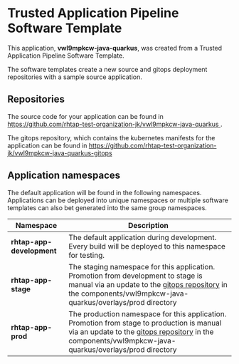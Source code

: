 # Trusted Application Pipeline Software Template

This application, **vwl9mpkcw-java-quarkus**, was created from a Trusted Application Pipeline Software Template.

The software templates create a new source and gitops deployment repositories with a sample source application. 

## Repositories

The source code for your application can be found in [https://github.com/rhtap-test-organization-jk/vwl9mpkcw-java-quarkus ](https://github.com/rhtap-test-organization-jk/vwl9mpkcw-java-quarkus ).
 
The gitops repository, which contains the kubernetes manifests for the application can be found in 
[https://github.com/rhtap-test-organization-jk/vwl9mpkcw-java-quarkus-gitops ](https://github.com/rhtap-test-organization-jk/vwl9mpkcw-java-quarkus-gitops ) 

## Application namespaces 

The default application will be found in the following namespaces. Applications can be deployed into unique namespaces or multiple software templates can also bet generated into the same group namespaces.  

|  Namespace   |  Description   |  
| -------- | -------- |   
| **rhtap-app-development** | The default application during development. Every build will be deployed to this namespace for testing. | 
| **rhtap-app-stage** | The staging namespace for this application. Promotion from development to stage is manual via an update to the [gitops repository](https://github.com/rhtap-test-organization-jk/vwl9mpkcw-java-quarkus-gitops ) in the components/vwl9mpkcw-java-quarkus/overlays/prod directory |  
| **rhtap-app-prod** | The production namespace for this application. Promotion from stage to production is manual via an update to the [gitops repository](https://github.com/rhtap-test-organization-jk/vwl9mpkcw-java-quarkus-gitops ) in the components/vwl9mpkcw-java-quarkus/overlays/prod directory | 